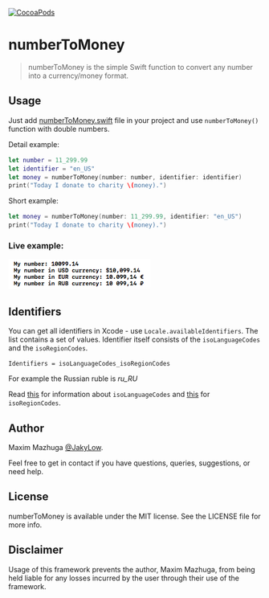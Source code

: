 
[![CocoaPods](https://img.shields.io/cocoapods/p/AFNetworking.svg?style=plastic)](https://github.com/JakyLow/numberToMoney)

# numberToMoney
> numberToMoney is the simple Swift function to convert any number into a currency/money format.

## Usage
Just add [numberToMoney.swift](https://github.com/JakyLow/numberToMoney/blob/master/numberToMoney.swift) file in your project and use `numberToMoney()` function with double numbers.



Detail example:
```swift
let number = 11_299.99
let identifier = "en_US"
let money = numberToMoney(number: number, identifier: identifier)
print("Today I donate to charity \(money).")
```


Short example:
```swift
let money = numberToMoney(number: 11_299.99, identifier: "en_US")
print("Today I donate to charity \(money).")
```

### Live example:
![](https://github.com/JakyLow/numberToMoney/blob/master/example.png?raw=true)

## Identifiers
You can get all identifiers in Xcode - use `Locale.availableIdentifiers`. The list contains a set of values. Identifier itself consists of the `isoLanguageCodes` and the `isoRegionCodes`.

    Identifiers = isoLanguageCodes_isoRegionCodes
For example the Russian ruble is *ru_RU*

Read [this](https://en.wikipedia.org/wiki/List_of_ISO_639-1_codes) for information about `isoLanguageCodes` and [this](https://en.wikipedia.org/wiki/ISO_3166-1) for `isoRegionCodes`.

## Author
Maxim Mazhuga [@JakyLow](https://www.facebook.com/maxim.mazhuga). 

Feel free to get in contact if you have questions, queries, suggestions, or need help.

## License

numberToMoney is available under the MIT license. See the LICENSE file for more info.

## Disclaimer

Usage of this framework prevents the author, Maxim Mazhuga, from being held liable for any losses incurred by the user through their use of the framework.
